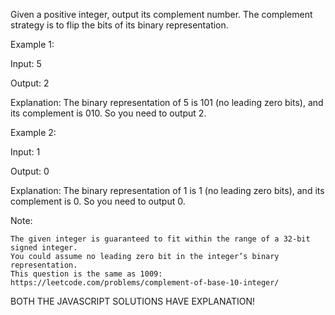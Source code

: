Given a positive integer, output its complement number. The complement strategy is to flip the bits of its binary representation.

 

Example 1:

Input: 5

Output: 2

Explanation: The binary representation of 5 is 101 (no leading zero bits), and its complement is 010. So you need to output 2.

 

Example 2:

Input: 1

Output: 0

Explanation: The binary representation of 1 is 1 (no leading zero bits), and its complement is 0. So you need to output 0.

 

Note:

    The given integer is guaranteed to fit within the range of a 32-bit signed integer.
    You could assume no leading zero bit in the integer’s binary representation.
    This question is the same as 1009: https://leetcode.com/problems/complement-of-base-10-integer/

BOTH THE JAVASCRIPT SOLUTIONS HAVE EXPLANATION!
